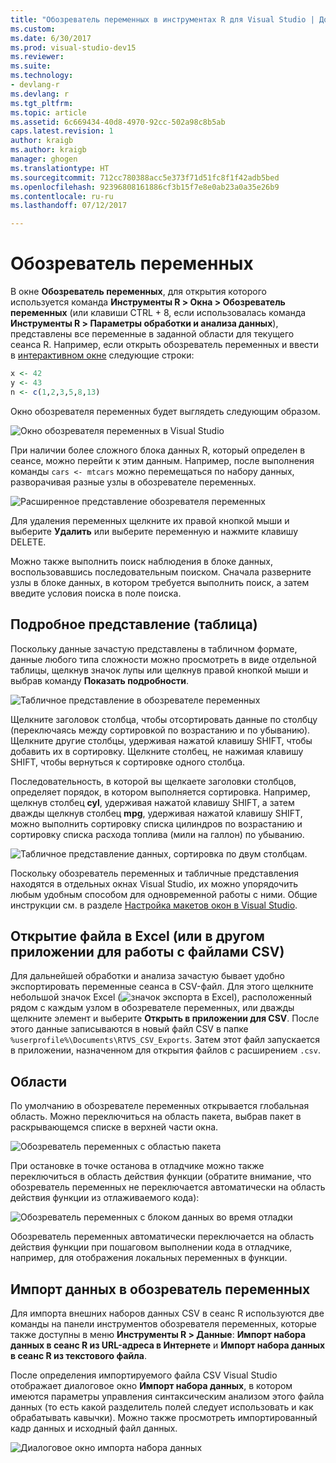 ```yaml
---
title: "Обозреватель переменных в инструментах R для Visual Studio | Документация Майкрософт"
ms.custom: 
ms.date: 6/30/2017
ms.prod: visual-studio-dev15
ms.reviewer: 
ms.suite: 
ms.technology:
- devlang-r
ms.devlang: r
ms.tgt_pltfrm: 
ms.topic: article
ms.assetid: 6c669434-40d8-4970-92cc-502a98c8b5ab
caps.latest.revision: 1
author: kraigb
ms.author: kraigb
manager: ghogen
ms.translationtype: HT
ms.sourcegitcommit: 712cc780388acc5e373f71d51fc8f1f42adb5bed
ms.openlocfilehash: 92396808161886cf3b15f7e8e0ab23a0a35e26b9
ms.contentlocale: ru-ru
ms.lasthandoff: 07/12/2017

---
```


# <a name="variable-explorer"></a>Обозреватель переменных

В окне **Обозреватель переменных**, для открытия которого используется команда **Инструменты R > Окна > Обозреватель переменных** (или клавиши CTRL + 8, если использовалась команда **Инструменты R > Параметры обработки и анализа данных**), представлены все переменные в заданной области для текущего сеанса R. Например, если открыть обозреватель переменных и ввести в [интерактивном окне](interactive-repl.md) следующие строки:

```R
x <- 42
y <- 43
n <- c(1,2,3,5,8,13)
```
 
Окно обозревателя переменных будет выглядеть следующим образом.

![Окно обозревателя переменных в Visual Studio](media/variable-explorer-window.png)

При наличии более сложного блока данных R, который определен в сеансе, можно перейти к этим данным. Например, после выполнения команды `cars <- mtcars` можно перемещаться по набору данных, разворачивая разные узлы в обозревателе переменных.
 
![Расширенное представление обозревателя переменных](media/variable-explorer-expanded-results.png)
 
Для удаления переменных щелкните их правой кнопкой мыши и выберите **Удалить** или выберите переменную и нажмите клавишу DELETE.

Можно также выполнить поиск наблюдения в блоке данных, воспользовавшись последовательным поиском. Сначала разверните узлы в блоке данных, в котором требуется выполнить поиск, а затем введите условия поиска в поле поиска.

## <a name="details-table-view"></a>Подробное представление (таблица)

Поскольку данные зачастую представлены в табличном формате, данные любого типа сложности можно просмотреть в виде отдельной таблицы, щелкнув значок лупы или щелкнув правой кнопкой мыши и выбрав команду **Показать подробности**. 

![Табличное представление в обозревателе переменных](media/variable-explorer-table-view.png)

Щелкните заголовок столбца, чтобы отсортировать данные по столбцу (переключаясь между сортировкой по возрастанию и по убыванию). Щелкните другие столбцы, удерживая нажатой клавишу SHIFT, чтобы добавить их в сортировку. Щелкните столбец, не нажимая клавишу SHIFT, чтобы вернуться к сортировке одного столбца.

Последовательность, в которой вы щелкаете заголовки столбцов, определяет порядок, в котором выполняется сортировка. Например, щелкнув столбец **cyl**, удерживая нажатой клавишу SHIFT, а затем дважды щелкнув столбец **mpg**, удерживая нажатой клавишу SHIFT, можно выполнить сортировку списка цилиндров по возрастанию и сортировку списка расхода топлива (мили на галлон) по убыванию.

![Табличное представление данных, сортировка по двум столбцам.](media/variable-explorer-table-view-sorting.png)

Поскольку обозреватель переменных и табличные представления находятся в отдельных окнах Visual Studio, их можно упорядочить любым удобным способом для одновременной работы с ними. Общие инструкции см. в разделе [Настройка макетов окон в Visual Studio](../ide/customizing-window-layouts-in-visual-studio.md).

## <a name="open-in-excel-or-other-csv-capable-application"></a>Открытие файла в Excel (или в другом приложении для работы с файлами CSV)

Для дальнейшей обработки и анализа зачастую бывает удобно экспортировать переменные сеанса в CSV-файл. Для этого щелкните небольшой значок Excel (![значок экспорта в Excel](media/variable-explorer-excel-icon.png)), расположенный рядом с каждым узлом в обозревателе переменных, или дважды щелкните элемент и выберите **Открыть в приложении для CSV**. После этого данные записываются в новый файл CSV в папке `%userprofile%\Documents\RTVS_CSV_Exports`. Затем этот файл запускается в приложении, назначенном для открытия файлов с расширением `.csv`.

## <a name="scopes"></a>Области

По умолчанию в обозревателе переменных открывается глобальная область. Можно переключиться на область пакета, выбрав пакет в раскрывающемся списке в верхней части окна.

![Обозреватель переменных с областью пакета](media/variable-explorer-package-scopes.png)

При остановке в точке останова в отладчике можно также переключиться в область действия функции (обратите внимание, что обозреватель переменных не переключается автоматически на область действия функции из отлаживаемого кода):

![Обозреватель переменных с блоком данных во время отладки](media/variable-explorer-as-locals-window.png)

Обозреватель переменных автоматически переключается на область действия функции при пошаговом выполнении кода в отладчике, например, для отображения локальных переменных в функции.


## <a name="importing-data-into-variable-explorer"></a>Импорт данных в обозреватель переменных

Для импорта внешних наборов данных CSV в сеанс R используются две команды на панели инструментов обозревателя переменных, которые также доступны в меню **Инструменты R > Данные**: **Импорт набора данных в сеанс R из URL-адреса в Интернете** и **Импорт набора данных в сеанс R из текстового файла**. 

После определения импортируемого файла CSV Visual Studio отображает диалоговое окно **Импорт набора данных**, в котором имеются параметры управления синтаксическим анализом этого файла данных (то есть какой разделитель полей следует использовать и как обрабатывать кавычки). Можно также просмотреть импортированный кадр данных и исходный файл данных.

![Диалоговое окно импорта набора данных](media/variable-explorer-import-dataset-dialog.png)

